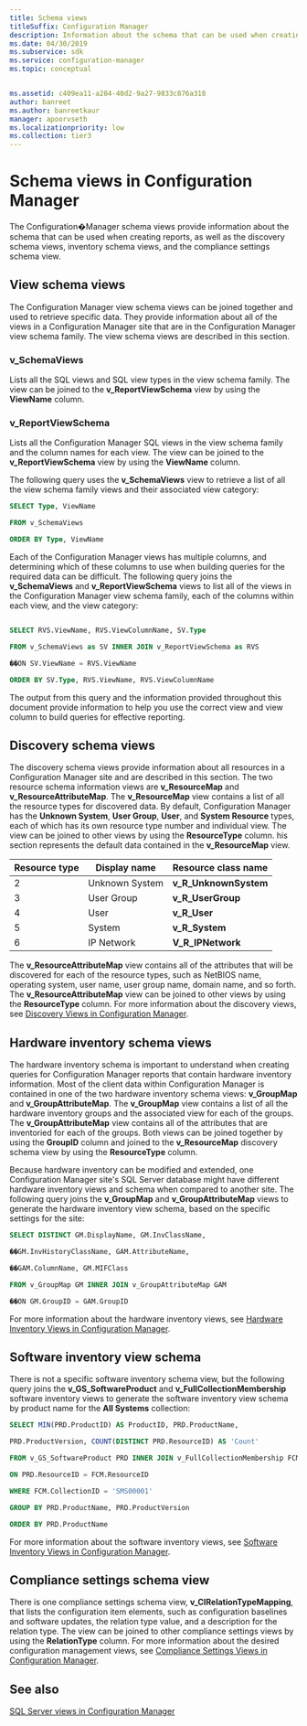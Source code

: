 ```yaml
---
title: Schema views
titleSuffix: Configuration Manager
description: Information about the schema that can be used when creating reports.
ms.date: 04/30/2019
ms.subservice: sdk
ms.service: configuration-manager
ms.topic: conceptual


ms.assetid: c409ea11-a284-40d2-9a27-9833c876a318
author: banreet
ms.author: banreetkaur
manager: apoorvseth
ms.localizationpriority: low
ms.collection: tier3
---
```


# Schema views in Configuration Manager

The Configuration�Manager schema views provide information about the schema that can be used when creating reports, as well as the discovery schema views, inventory schema views, and the compliance settings schema view.

## View schema views

The Configuration Manager view schema views can be joined together and used to retrieve specific data. They provide information about all of the views in a Configuration Manager site that are in the Configuration Manager view schema family. The view schema views are described in this section.

### v_SchemaViews

Lists all the SQL views and SQL view types in the view schema family.
The view can be joined to the **v_ReportViewSchema** view by using the **ViewName** column.

### v_ReportViewSchema

Lists all the Configuration Manager SQL views in the view schema family and the column names for each view.
The view can be joined to the **v_ReportViewSchema** view by using the **ViewName** column.

The following query uses the **v_SchemaViews** view to retrieve a list of all the view schema family views and their associated view category:

```sql
SELECT Type, ViewName

FROM v_SchemaViews

ORDER BY Type, ViewName
```

Each of the Configuration Manager views has multiple columns, and determining which of these columns to use when building queries for the required data can be difficult. The following query joins the **v_SchemaViews** and **v_ReportViewSchema** views to list all of the views in the Configuration Manager view schema family, each of the columns within each view, and the view category:

```sql

SELECT RVS.ViewName, RVS.ViewColumnName, SV.Type

FROM v_SchemaViews as SV INNER JOIN v_ReportViewSchema as RVS

��ON SV.ViewName = RVS.ViewName

ORDER BY SV.Type, RVS.ViewName, RVS.ViewColumnName
```

The output from this query and the information provided throughout this document provide information to help you use the correct view and view column to build queries for effective reporting.

## Discovery schema views

The discovery schema views provide information about all resources in a Configuration Manager site and are described in this section. The two resource schema information views are **v_ResourceMap** and **v_ResourceAttributeMap**. The **v_ResourceMap** view contains a list of all the resource types for discovered data. By default, Configuration Manager has the **Unknown System**, **User Group**, **User**, and **System Resource** types, each of which has its own resource type number and individual view. The view can be joined to other views by using the **ResourceType** column. his section represents the default data contained in the **v_ResourceMap** view.

|Resource type|Display name|Resource class name|
|--- |--- |--- |
|2|Unknown System|**v_R_UnknownSystem**|
|3|User Group|**v_R_UserGroup**|
|4|User|**v_R_User**|
|5|System|**v_R_System**|
|6|IP Network|**V_R_IPNetwork**|

The **v_ResourceAttributeMap** view contains all of the attributes that will be discovered for each of the resource types, such as NetBIOS name, operating system, user name, user group name, domain name, and so forth. The **v_ResourceAttributeMap** view can be joined to other views by using the **ResourceType** column. For more information about the discovery views, see [Discovery Views in Configuration Manager](discovery-views-configuration-manager.md).

## Hardware inventory schema views

The hardware inventory schema is important to understand when creating queries for Configuration Manager reports that contain hardware inventory information. Most of the client data within Configuration Manager is contained in one of the two hardware inventory schema views: **v_GroupMap** and **v_GroupAttributeMap**. The **v_GroupMap** view contains a list of all the hardware inventory groups and the associated view for each of the groups. The **v_GroupAttributeMap** view contains all of the attributes that are inventoried for each of the groups. Both views can be joined together by using the **GroupID** column and joined to the **v_ResourceMap** discovery schema view by using the **ResourceType** column.

Because hardware inventory can be modified and extended, one Configuration Manager site's SQL Server database might have different hardware inventory views and schema when compared to another site. The following query joins the **v_GroupMap** and **v_GroupAttributeMap** views to generate the hardware inventory view schema, based on the specific settings for the site:

```sql
SELECT DISTINCT GM.DisplayName, GM.InvClassName,

��GM.InvHistoryClassName, GAM.AttributeName,

��GAM.ColumnName, GM.MIFClass

FROM v_GroupMap GM INNER JOIN v_GroupAttributeMap GAM

��ON GM.GroupID = GAM.GroupID
```

For more information about the hardware inventory views, see [Hardware Inventory Views in Configuration Manager](hardware-inventory-views-configuration-manager.md).

## Software inventory view schema

There is not a specific software inventory schema view, but the following query joins the **v_GS_SoftwareProduct** and **v_FullCollectionMembership** software inventory views to generate the software inventory view schema by product name for the **All Systems** collection:

```sql
SELECT MIN(PRD.ProductID) AS ProductID, PRD.ProductName,

PRD.ProductVersion, COUNT(DISTINCT PRD.ResourceID) AS 'Count'

FROM v_GS_SoftwareProduct PRD INNER JOIN v_FullCollectionMembership FCM

ON PRD.ResourceID = FCM.ResourceID

WHERE FCM.CollectionID = 'SMS00001'

GROUP BY PRD.ProductName, PRD.ProductVersion

ORDER BY PRD.ProductName
```

For more information about the software inventory views, see [Software Inventory Views in Configuration Manager](software-inventory-views-configuration-manager.md).

## Compliance settings schema view

There is one compliance settings schema view, **v_CIRelationTypeMapping**, that lists the configuration item elements, such as configuration baselines and software updates, the relation type value, and a description for the relation type. The view can be joined to other compliance settings views by using the **RelationType** column. For more information about the desired configuration management views, see [Compliance Settings Views in Configuration Manager](compliance-settings-views-configuration-manager.md).

## See also

[SQL Server views in Configuration Manager](sql-server-views-configuration-manager.md) 
